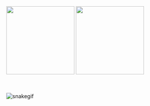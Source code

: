 <div>
    <img height="180em"
        src="https://github-readme-stats.vercel.app/api?username=WellintonGudilunas&show_icons=true&theme=tokyonight&include_all_commits=true&count_private=true" />
    <img height="180em"
        src="https://github-readme-stats.vercel.app/api/top-langs/?username=WellintonGudilunas&layout=compact&langs_count=16&theme=tokyonight" />
</div>
<br>

##
  
![snakegif](https://github.com/WellintonGudilunas/WellintonGudilunas/blob/output/github-contribution-grid-snake.gif)
  
</div>

##

  ##
 
